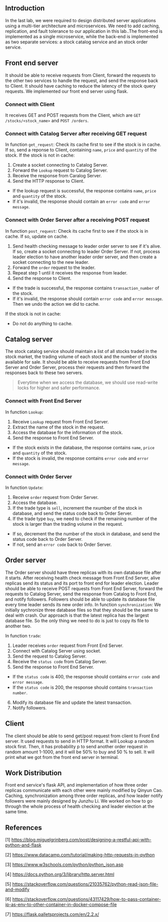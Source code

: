 ## Introduction
In the last lab, we were required to design distributed server applications using a multi-tier architecture and microservices. We need to add caching, replication, and fault tolerance to our application in this lab..The front-end is implemented as a single microservice, while the back-end is implemented as two separate services: a stock catalog service and an stock order service.


## Front end server
It should be able to receive requests from Client, forward the requests to the other two services to handle the request, and send the response back to Client. It should have caching to reduce the latency of the stock query requests.
We implemented our front end server using flask.


### Connect with Client
It receives GET and POST requests from the Client, which are `GET /stocks/<stock_name>` and `POST /orders`.


### Connect with Catalog Server after receiving GET request
In function `get_request`:
Check its cache first to see if the stock is in cache. If so, send a reponse to Client, containing `name`, `price` and `quantity` of the stock.
If the stock is not in cache:
1. Create a socket connecting to Catalog Server.
2. Forward the `Lookup` request to Catalog Server.
3. Receive the response from Caralog Server.
4. Send the HTTP response to Client.
* If the lookup request is successful, the response contains `name`, `price` and `quantity` of the stock.
* If it's invalid, the response should contain an `error code` and `error message`.


### Connect with Order Server after a receiving POST request
In function `post_request`:
Check its cache first to see if the stock is in cache. If so, update on cache.
1. Send health checking message to leader order server to see if it's alive. If so, create a socket connecting to leader Order Server. If not, process leader election to have another leader order server, and then create a socket connecting to the new leader.
2. Forward the `order` request to the leader.
3. Repeat step 1 until it receives the response from leader.
4. Send the response to Client.
* If the trade is successful, the response contains `transaction_number` of the stock.
* If it's invalid, the response should contain `error code` and `error message`. Then we undo the action we did to cache.

If the stock is not in cache:
* Do not do anything to cache.


## Catalog server
The stock catalog service should maintain a list of all stocks traded in the stock market, the trading volume of each stock and the number of stocks available for sale.
It should be able to receive requests from Front End Server and Order Server, process their requests and then forward the responses back to these two servers.
> Everytime when we access the database, we should use read-write locks for higher and safer performance.


### Connect with Front End Server
In function `Lookup`:
1. Receive `Lookup` request from Front End Server.
2. Extract the name of the stock in the request.
3. Access the database for the information of the stock.
4. Send the response to Front End Server.
* If the stock exists in the database, the response contains `name`, `price` and `quantity` of the stock.
* If the stock is invalid, the response contains `error code` and `error message`.


### Connect with Order Server
In function `Update`:
1. Receive `order` request from Order Server.
2. Access the database.
3. If the trade type is `sell`, increment the nxumber of the stock in database, and send the status code back to Order Server.
4. If the trade type `buy`, we need to check if the remaining number of the stock is larger than the trading volume in the request.
- If so, decrement the the number of the stock in database, and send the status code back to Order Server.
- If not, send an `error code` back to Order Server.


## Order server
The Order server should have three replicas with its own database file after it starts.
After receiving health check message from Front End Server, alive replicas send its status and its port to front end for leader election. Leader should be able to receive POST requests from Front End Server, forward the requests to Catalog Server, send the response from Catalog to Front End, and notify followers.
Followers should be able to update its database file every time leader sends its new order info.
In function `synchronization`:
We initially sychronize three database files so that they should be the same to deal with crash. Our approach is that the latest replica has the largest database file. So the only thing we need to do is just to copy its file to another two.


In function `trade`:
1. Leader receives `order` request from Front End Server.
2. Connect with Catalog Server using socket.
3. Send the request to Catalog Server.
4. Receive the `status code` from Catalog Server.
5. Send the response to Front End Server.
* If the `status code` is 400, the response should contains `error code` and `error message`.
* If the `status code` is 200, the response should contains `transaction number`.
6. Modify its database file and update the latest transaction.
7. Notify followers.


## Client
The client should be able to send get/post request from client to Front End server. It used requests to send in HTTP format. It will Lookup a random stock first. Then, it has probability p to send another order request in random amount 1-1000, and it will be 50% to buy and 50 % to sell. It will print what we got from the front end server in terminal.


## Work Distribution
Front end service's flask API, and implementation of how three order replicas communicate with each other were mainly modified by Qinyun Cao.
Caching, synchronization among three order replicas, and how leader notify followers were mainly designed by Junzhu Li.
We worked on how to go through the whole process of health checking and leader election at the same time.




## References
[1] https://blog.miguelgrinberg.com/post/designing-a-restful-api-with-python-and-flask


[2] https://www.datacamp.com/tutorial/making-http-requests-in-python


[3] https://www.w3schools.com/python/python_json.asp


[4] https://docs.python.org/3/library/http.server.html


[5] https://stackoverflow.com/questions/21035762/python-read-json-file-and-modify


[6] https://stackoverflow.com/questions/43117429/how-to-pass-container-ip-as-env-to-other-container-in-docker-compose-file


[7] https://flask.palletsprojects.com/en/2.2.x/
